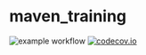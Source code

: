 # maven_training
![example workflow](https://github.com/MinixBF/maven_training/actions/workflows/build.yml/badge.svg)
[![codecov.io](https://codecov.io/gh/MinixBF/maven_training/coverage.svg)](https://codecov.io/gh/MinixBF/maven_training)